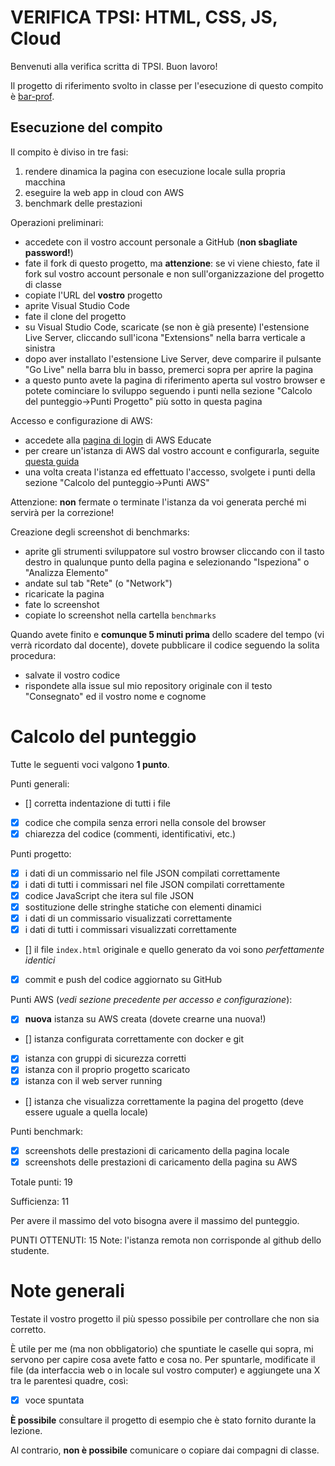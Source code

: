 # VERIFICA TPSI: HTML, CSS, JS, Cloud

Benvenuti alla verifica scritta di TPSI. Buon lavoro!

Il progetto di riferimento svolto in classe per l'esecuzione di questo compito è [bar-prof](https://github.com/marconicivitavecchia-bar/bar-prof).

## Esecuzione del compito
Il compito è diviso in tre fasi:
1. rendere dinamica la pagina con esecuzione locale sulla propria macchina
1. eseguire la web app in cloud con AWS
1. benchmark delle prestazioni

Operazioni preliminari:
- accedete con il vostro account personale a GitHub (**non sbagliate password!**)
- fate il fork di questo progetto, ma **attenzione**: se vi viene chiesto, fate il fork sul vostro account personale e non sull'organizzazione del progetto di classe
- copiate l'URL del **vostro** progetto
- aprite Visual Studio Code
- fate il clone del progetto
- su Visual Studio Code, scaricate (se non è già presente) l'estensione Live Server, cliccando sull'icona "Extensions" nella barra verticale a sinistra
- dopo aver installato l'estensione Live Server, deve comparire il pulsante "Go Live" nella barra blu in basso, premerci sopra per aprire la pagina
- a questo punto avete la pagina di riferimento aperta sul vostro browser e potete cominciare lo sviluppo seguendo i punti nella sezione "Calcolo del punteggio->Punti Progetto" più sotto in questa pagina

Accesso e configurazione di AWS:
- accedete alla [pagina di login](https://www.awseducate.com/signin/SiteLogin) di AWS Educate
- per creare un'istanza di AWS dal vostro account e configurarla, seguite [questa guida](https://wbigger.github.io/book-html5/deploy/cloud.html#creare-unistanza)
- una volta creata l'istanza ed effettuato l'accesso, svolgete i punti della sezione "Calcolo del punteggio->Punti AWS"

Attenzione: **non** fermate o terminate l'istanza da voi generata perché mi servirà per la correzione!

Creazione degli screenshot di benchmarks:
- aprite gli strumenti sviluppatore sul vostro browser cliccando con il tasto destro in qualunque punto della pagina e selezionando "Ispeziona" o "Analizza Elemento"
- andate sul tab "Rete" (o "Network")
- ricaricate la pagina
- fate lo screenshot
- copiate lo screenshot nella cartella `benchmarks`  

Quando avete finito e **comunque 5 minuti prima** dello scadere del tempo (vi verrà ricordato dal docente), dovete pubblicare il codice seguendo la solita procedura:
- salvate il vostro codice
- rispondete alla issue sul mio repository originale con il testo "Consegnato" ed il vostro nome e cognome

# Calcolo del punteggio
Tutte le seguenti voci valgono **1 punto**. 

Punti generali:
- [] corretta indentazione di tutti i file 
- [X] codice che compila senza errori nella console del browser
- [X] chiarezza del codice (commenti, identificativi, etc.)

Punti progetto:
- [X] i dati di un commissario nel file JSON compilati correttamente
- [X] i dati di tutti i commissari nel file JSON compilati correttamente
- [X] codice JavaScript che itera sul file JSON
- [X] sostituzione delle stringhe statiche con elementi dinamici
- [X] i dati di un commissario visualizzati correttamente
- [X] i dati di tutti i commissari visualizzati correttamente
- [] il file `index.html` originale e quello generato da voi sono _perfettamente identici_
- [X] commit e push del codice aggiornato su GitHub

Punti AWS (_vedi sezione precedente per accesso e configurazione_):
- [X] **nuova** istanza su AWS creata (dovete crearne una nuova!)
- [] istanza configurata correttamente con docker e git
- [X] istanza con gruppi di sicurezza corretti
- [X] istanza con il proprio progetto scaricato
- [X] istanza con il web server running
- [] istanza che visualizza correttamente la pagina del progetto (deve essere uguale a quella locale)

Punti benchmark:
- [X] screenshots delle prestazioni di caricamento della pagina locale
- [X] screenshots delle prestazioni di caricamento della pagina su AWS

Totale punti: 19

Sufficienza: 11

Per avere il massimo del voto bisogna avere il massimo del punteggio.

PUNTI OTTENUTI: 15
Note: l'istanza remota non corrisponde al github dello studente.

# Note generali
Testate il vostro progetto il più spesso possibile per controllare che non sia corretto.

È utile per me (ma non obbligatorio) che spuntiate le caselle qui sopra, mi servono per capire cosa avete fatto e cosa no. Per spuntarle, modificate il file (da interfaccia web o in locale sul vostro computer) e aggiungete una X tra le parentesi quadre, così:
- [X] voce spuntata

**È possibile** consultare il progetto di esempio che è stato fornito durante la lezione.

Al contrario, **non è possibile** comunicare o copiare dai compagni di classe.
